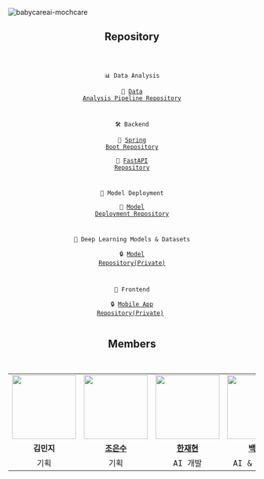 ![babycareai-mochcare](https://github.com/user-attachments/assets/5150a8cd-f3dd-4105-8ceb-d5d656bd2024)

<div align="center">
<h2>Repository</h2>
<pre><code>

📊 Data Analysis  
🔗 [Data Analysis Pipeline Repository](https://github.com/BabyCareAI/babycareai-analysis)

🛠️ Backend  
🔗 [Spring Boot Repository](https://github.com/BabyCareAI/babycareai-spring-boot)  
🔗 [FastAPI Repository](https://github.com/BabyCareAI/babycareai-fastapi)

🚀 Model Deployment  
🔗 [Model Deployment Repository](https://github.com/BabyCareAI/babycareai-model-deployment)

🧠 Deep Learning Models & Datasets  
🔒 [Model Repository(Private)](https://github.com/BabyCareAI)

📱 Frontend  
🔒 [Mobile App Repository(Private)](https://github.com/BabyCareAI])
</code></pre>
</div>

<div align="center">
<h2>Members</h2>
<pre><code>
<table style="width: 100%;">
<tr>
    <td align="center" style="width: 49%;"><img src="https://github.com/user-attachments/assets/f349beed-e740-4cc4-9762-eac5b29dc852" width="130px;" alt=""></a></td>
    <td align="center" style="width: 49%;"><img src="https://github.com/user-attachments/assets/b75fd4a9-5671-427e-8480-bdb7f6f144d7" width="130px;" alt=""></a></td>
    <td align="center" style="width: 49%;"><img src="https://github.com/user-attachments/assets/248e3fa2-7ebf-4dc8-8dd8-aaae327ab8a7" width="130px;" alt=""></a></td>
    <td align="center" style="width: 49%;"><img src="https://github.com/user-attachments/assets/79ac2226-eb21-4653-9844-65699b981f5a" width="130px;" alt=""></a></td>
    <td align="center" style="width: 49%;"><img src="https://github.com/user-attachments/assets/b12db1cd-9c70-4772-936c-7ab3d4f59fbe" width="130px;" alt=""></a></td>
</tr>
<tr>
    <td align="center"><b>김민지</b></a></td>
    <td align="center"><a href="https://github.com/eundoobidoobab"><b>조은수</b></a></td>
    <td align="center"><a href="https://github.com/hanjh193"><b>한재현</b></a></td>
    <td align="center"><a href="https://github.com/BaxDailyGit"><b>백승진</b></a></td>
    <td align="center"><a href="https://github.com/gustn1029"><b>김현수</b></a></td>
</tr>
<tr>
    <td align="center">기획</td>
    <td align="center">기획</td>
    <td align="center">AI 개발</td>
    <td align="center">AI & BE 개발</td>
    <td align="center">FE 개발</td>
</tr>
</table>
</code></pre>
</div>
